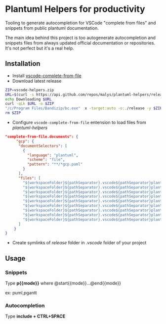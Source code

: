 # Plantuml Helpers for productivity

Tooling to generate autocompletion for VSCode "complete from files"  and snippets from public plantuml documentation.

The main idea behind this project is too autogenerate autocompletion and snippets files from always updated official documentation or repositories.
It's not perfect but it's  a real help.

## Installation

* Install [vscode-complete-from-file](https://github.com/rioj7/vscode-complete-from-file)
* Download latest release

```sh
ZIP=vscode-helpers.zip
URL=$(curl -s https://api.github.com/repos/malys/plantuml-helpers/releases/latest | grep "browser_download_url" | cut -d : -f 2,3 | tr -d \" )
echo Downloading $URL
curl -qLk $URL -o $ZIP
"/c/Program Files/Bandizip/bc.exe"  x -target:auto -o:./release -y $ZIP
rm $ZIP

```
* Configure `vscode-complete-from-file` entension to load files from *plantuml-helpers*
```json
"complete-from-file.documents": {
     "gcp": {
      "documentSelectors": [
        {
          "language": "plantuml",
          "scheme": "file",
          "pattern": "**/*gcp.puml"
        }
      ],
      "files": [
        "${workspaceFolder}${pathSeparator}.vscode${pathSeparator}plantuml-helpers${pathSeparator}plantuml-C4.complete",
        "${workspaceFolder}${pathSeparator}.vscode${pathSeparator}plantuml-helpers${pathSeparator}plantuml-themes.complete",
        "${workspaceFolder}${pathSeparator}.vscode${pathSeparator}plantuml-helpers${pathSeparator}plantuml-awslib14.complete",
        "${workspaceFolder}${pathSeparator}.vscode${pathSeparator}plantuml-helpers${pathSeparator}plantuml-gcp.complete",
        "${workspaceFolder}${pathSeparator}.vscode${pathSeparator}plantuml-helpers${pathSeparator}plantuml-tupadr3.complete",
        "${workspaceFolder}${pathSeparator}.vscode${pathSeparator}plantuml-helpers${pathSeparator}plantuml-material.complete",
        "${workspaceFolder}${pathSeparator}.vscode${pathSeparator}plantuml-helpers${pathSeparator}plantuml-logos.complete",
        "${workspaceFolder}${pathSeparator}.vscode${pathSeparator}plantuml-helpers${pathSeparator}plantuml-office.complete",
        "${workspaceFolder}${pathSeparator}.vscode${pathSeparator}plantuml-helpers${pathSeparator}plantuml-k8s.complete"
      ]
    }
}
```
* Create symlinks of *release* folder in *.vscode* folder of your project

## Usage

### Snippets

Type **p{{mode}}** where @start{{mode}}...@end{{mode}}

ex: puml,pgantt

### Autocompletion

Type **include + CTRL+SPACE**